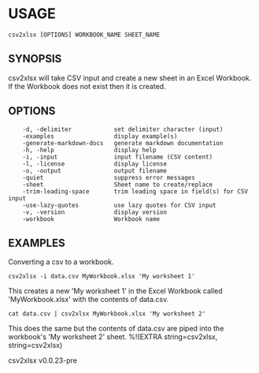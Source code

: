 
# USAGE

	csv2xlsx [OPTIONS] WORKBOOK_NAME SHEET_NAME

## SYNOPSIS


csv2xlsx will take CSV input and create a new sheet in an Excel Workbook.
If the Workbook does not exist then it is created.


## OPTIONS

```
    -d, -delimiter            set delimiter character (input)
    -examples                 display example(s)
    -generate-markdown-docs   generate markdown documentation
    -h, -help                 display help
    -i, -input                input filename (CSV content)
    -l, -license              display license
    -o, -output               output filename
    -quiet                    suppress error messages
    -sheet                    Sheet name to create/replace
    -trim-leading-space       trim leading space in field(s) for CSV input
    -use-lazy-quotes          use lazy quotes for CSV input
    -v, -version              display version
    -workbook                 Workbook name
```


## EXAMPLES


Converting a csv to a workbook.

	csv2xlsx -i data.csv MyWorkbook.xlsx 'My worksheet 1'

This creates a new 'My worksheet 1' in the Excel Workbook
called 'MyWorkbook.xlsx' with the contents of data.csv.

	cat data.csv | csv2xlsx MyWorkbook.xlsx 'My worksheet 2'

This does the same but the contents of data.csv are piped into
the workbook's 'My worksheet 2' sheet.
%!(EXTRA string=csv2xlsx, string=csv2xlsx)

csv2xlsx v0.0.23-pre
